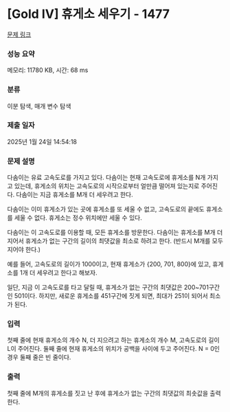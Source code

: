 # [Gold IV] 휴게소 세우기 - 1477 

[문제 링크](https://www.acmicpc.net/problem/1477) 

### 성능 요약

메모리: 11780 KB, 시간: 68 ms

### 분류

이분 탐색, 매개 변수 탐색

### 제출 일자

2025년 1월 24일 14:54:18

### 문제 설명

<p>다솜이는 유료 고속도로를 가지고 있다. 다솜이는 현재 고속도로에 휴게소를 N개 가지고 있는데, 휴게소의 위치는 고속도로의 시작으로부터 얼만큼 떨어져 있는지로 주어진다. 다솜이는 지금 휴게소를 M개 더 세우려고 한다.</p>

<p>다솜이는 이미 휴게소가 있는 곳에 휴게소를 또 세울 수 없고, 고속도로의 끝에도 휴게소를 세울 수 없다. 휴게소는 정수 위치에만 세울 수 있다.</p>

<p>다솜이는 이 고속도로를 이용할 때, 모든 휴게소를 방문한다. 다솜이는 휴게소를 M개 더 지어서 휴게소가 없는 구간의 길이의 최댓값을 최소로 하려고 한다. (반드시 M개를 모두 지어야 한다.)</p>

<p>예를 들어, 고속도로의 길이가 1000이고, 현재 휴게소가 {200, 701, 800}에 있고, 휴게소를 1개 더 세우려고 한다고 해보자.</p>

<p>일단, 지금 이 고속도로를 타고 달릴 때, 휴게소가 없는 구간의 최댓값은 200~701구간인 501이다. 하지만, 새로운 휴게소를 451구간에 짓게 되면, 최대가 251이 되어서 최소가 된다.</p>

### 입력 

 <p>첫째 줄에 현재 휴게소의 개수 N, 더 지으려고 하는 휴게소의 개수 M, 고속도로의 길이 L이 주어진다. 둘째 줄에 현재 휴게소의 위치가 공백을 사이에 두고 주어진다. N = 0인 경우 둘째 줄은 빈 줄이다.</p>

### 출력 

 <p>첫째 줄에 M개의 휴게소를 짓고 난 후에 휴게소가 없는 구간의 최댓값의 최솟값을 출력한다.</p>


